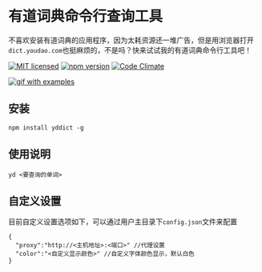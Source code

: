 # 有道词典命令行查询工具
不喜欢安装有道词典的应用程序，因为太耗资源还一堆广告，但是用浏览器打开`dict.youdao.com`也挺麻烦的，不是吗？快来试试我的有道词典命令行工具吧！

[![MIT licensed](https://img.shields.io/badge/license-MIT-blue.svg)](https://github.com/kenshinji/yddict/blob/master/LICENSE.txt)
[![npm version](https://badge.fury.io/js/yddict.svg)](https://badge.fury.io/js/yddict)
[![Code Climate](https://codeclimate.com/github/kenshinji/yddict/badges/gpa.svg)](https://codeclimate.com/github/kenshinji/yddict)

[![gif with examples][examples-link]][examples-link]

## 安装

    npm install yddict -g

## 使用说明

    yd <要查询的单词>

## 自定义设置
  目前自定义设置选项如下，可以通过用户主目录下`config.json`文件来配置

    {
      "proxy":"http://<主机地址>:<端口>" //代理设置
      "color":"<自定义显示颜色>" //自定义字体颜色显示，默认白色
    }



[examples-link]:   https://raw.githubusercontent.com/kenshinji/yddict/master/example.gif
